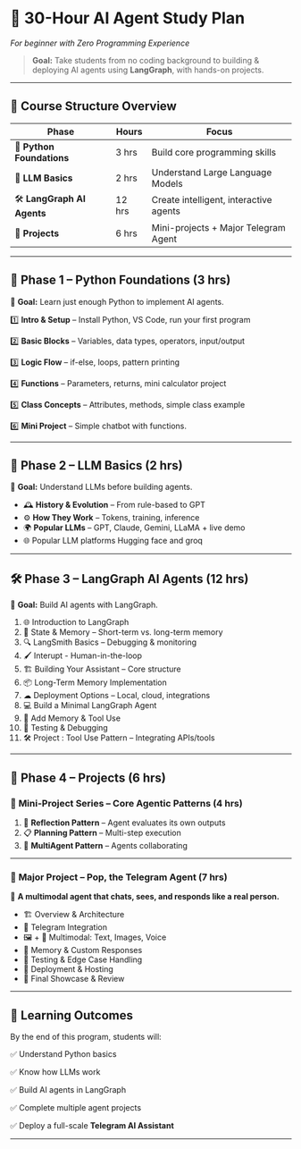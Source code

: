# 🚀 **30-Hour AI Agent Study Plan**

*For beginner with Zero Programming Experience*

> **Goal:** Take students from no coding background to building & deploying AI agents using **LangGraph**, with hands-on projects.

---

## 📅 **Course Structure Overview**

| Phase                      | Hours  | Focus                                  |
| -------------------------- | ------ | -------------------------------------- |
| 🐍 **Python Foundations**  | 3 hrs  | Build core programming skills          |
| 🤖 **LLM Basics**          | 2 hrs  | Understand Large Language Models       |
| 🛠 **LangGraph AI Agents** | 12 hrs | Create intelligent, interactive agents |
| 📂 **Projects**            | 6 hrs | Mini-projects + Major Telegram Agent   |

---

## 🐍 **Phase 1 – Python Foundations (3 hrs)**

🎯 **Goal:** Learn just enough Python to implement AI agents.

1️⃣ **Intro & Setup** – Install Python, VS Code, run your first program

2️⃣ **Basic Blocks** – Variables, data types, operators, input/output

3️⃣ **Logic Flow** – if-else, loops, pattern printing

4️⃣ **Functions** – Parameters, returns, mini calculator project

5️⃣ **Class Concepts** – Attributes, methods, simple class example

6️⃣ **Mini Project** – Simple chatbot with functions.

---

## 🤖 **Phase 2 – LLM Basics (2 hrs)**

🎯 **Goal:** Understand LLMs before building agents.

* 🕰 **History & Evolution** – From rule-based to GPT
* ⚙ **How They Work** – Tokens, training, inference
* 🌍 **Popular LLMs** – GPT, Claude, Gemini, LLaMA + live demo
* 🌐 Popular LLM platforms Hugging face and groq
---

## 🛠 **Phase 3 – LangGraph AI Agents (12 hrs)**

🎯 **Goal:** Build AI agents with LangGraph.

1. 🌐 Introduction to LangGraph
2. 🧠 State & Memory – Short-term vs. long-term memory
3. 🔍 LangSmith Basics – Debugging & monitoring
4. 🖌 Interupt - Human-in-the-loop
5. 🏗 Building Your Assistant – Core structure
6. 📦 Long-Term Memory Implementation
7. ☁ Deployment Options – Local, cloud, integrations
8. 💻 Build a Minimal LangGraph Agent
9. 🔗 Add Memory & Tool Use
10. 🧪 Testing & Debugging
11. 🛠 Project : Tool Use Pattern – Integrating APIs/tools

---

## 📂 **Phase 4 – Projects (6 hrs)**

### 🧩 **Mini-Project Series – Core Agentic Patterns (4 hrs)**

1. 🔄 **Reflection Pattern** – Agent evaluates its own outputs
2. 📋 **Planning Pattern** – Multi-step execution
3. 🤝 **MultiAgent Pattern** – Agents collaborating

---

### 🌟 **Major Project – Pop, the Telegram Agent (7 hrs)**

💬 **A multimodal agent that chats, sees, and responds like a real person.**

* 🏗 Overview & Architecture
* 📲 Telegram Integration
* 🖼 + 🎤 Multimodal: Text, Images, Voice
* 🧠 Memory & Custom Responses
* 🧪 Testing & Edge Case Handling
* 🚀 Deployment & Hosting
* 🎉 Final Showcase & Review

---

## 🎯 **Learning Outcomes**

By the end of this program, students will:

✅ Understand Python basics

✅ Know how LLMs work

✅ Build AI agents in LangGraph

✅ Complete multiple agent projects

✅ Deploy a full-scale **Telegram AI Assistant**

---
